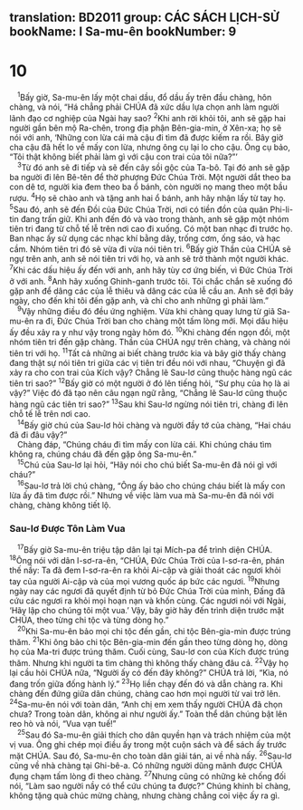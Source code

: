 translation: BD2011
group: CÁC SÁCH LỊCH-SỬ
bookName: I Sa-mu-ên 
bookNumber: 9
-------

<div class="title"><h1>10</h1></div>
<span class="verse 1sa_10_1"> <sup>1</sup>Bấy giờ, Sa-mu-ên lấy một chai dầu, đổ dầu ấy trên đầu chàng, hôn chàng, và nói, “Há chẳng phải CHÚA đã xức dầu lựa chọn anh làm người lãnh đạo cơ nghiệp của Ngài hay sao? </span>
<span class="verse 1sa_10_2"><sup>2</sup>Khi anh rời khỏi tôi, anh sẽ gặp hai người gần bên mộ Ra-chên, trong địa phận Bên-gia-min, ở Xên-xa; họ sẽ nói với anh, ‘Những con lừa cái mà cậu đi tìm đã được kiếm ra rồi. Bây giờ cha cậu đã hết lo về mấy con lừa, nhưng ông cụ lại lo cho cậu. Ông cụ bảo, “Tôi thật không biết phải làm gì với cậu con trai của tôi nữa?”’<br/></span>
<span class="verse 1sa_10_3"> <sup>3</sup>Từ đó anh sẽ đi tiếp và sẽ đến cây sồi gộc của Ta-bô. Tại đó anh sẽ gặp ba người đi lên Bê-tên để thờ phượng Ðức Chúa Trời. Một người dắt theo ba con dê tơ, người kia đem theo ba ổ bánh, còn người nọ mang theo một bầu rượu. </span>
<span class="verse 1sa_10_4"><sup>4</sup>Họ sẽ chào anh và tặng anh hai ổ bánh, anh hãy nhận lấy từ tay họ. </span>
<span class="verse 1sa_10_5"><sup>5</sup>Sau đó, anh sẽ đến Ðồi của Ðức Chúa Trời, nơi có tiền đồn của quân Phi-li-tin đang trấn giữ. Khi anh đến đó và vào trong thành, anh sẽ gặp một nhóm tiên tri đang từ chỗ tế lễ trên nơi cao đi xuống. Có một ban nhạc đi trước họ. Ban nhạc ấy sử dụng các nhạc khí bằng dây, trống cơm, ống sáo, và hạc cầm. Nhóm tiên tri đó sẽ vừa đi vừa nói tiên tri. </span>
<span class="verse 1sa_10_6"><sup>6</sup>Bấy giờ Thần của CHÚA sẽ ngự trên anh, anh sẽ nói tiên tri với họ, và anh sẽ trở thành một người khác. </span>
<span class="verse 1sa_10_7"><sup>7</sup>Khi các dấu hiệu ấy đến với anh, anh hãy tùy cơ ứng biến, vì Ðức Chúa Trời ở với anh. </span>
<span class="verse 1sa_10_8"><sup>8</sup>Anh hãy xuống Ghinh-ganh trước tôi. Tôi chắc chắn sẽ xuống đó gặp anh để dâng các của lễ thiêu và dâng các của lễ cầu an. Anh sẽ đợi bảy ngày, cho đến khi tôi đến gặp anh, và chỉ cho anh những gì phải làm.”<br/></span>
<span class="verse 1sa_10_9"> <sup>9</sup>Vậy những điều đó đều ứng nghiệm. Vừa khi chàng quay lưng từ giã Sa-mu-ên ra đi, Ðức Chúa Trời ban cho chàng một tấm lòng mới. Mọi dấu hiệu ấy đều xảy ra y như vậy trong ngày hôm đó. </span>
<span class="verse 1sa_10_10"><sup>10</sup>Khi chàng đến ngọn đồi, một nhóm tiên tri đến gặp chàng. Thần của CHÚA ngự trên chàng, và chàng nói tiên tri với họ. </span>
<span class="verse 1sa_10_11"><sup>11</sup>Tất cả những ai biết chàng trước kia và bây giờ thấy chàng đang thật sự nói tiên tri giữa các vị tiên tri đều nói với nhau, “Chuyện gì đã xảy ra cho con trai của Kích vậy? Chẳng lẽ Sau-lơ cũng thuộc hàng ngũ các tiên tri sao?” </span>
<span class="verse 1sa_10_12"><sup>12</sup>Bấy giờ có một người ở đó lên tiếng hỏi, “Sư phụ của họ là ai vậy?” Việc đó đã tạo nên câu ngạn ngữ rằng, “Chẳng lẽ Sau-lơ cũng thuộc hàng ngũ các tiên tri sao?” </span>
<span class="verse 1sa_10_13"><sup>13</sup>Sau khi Sau-lơ ngừng nói tiên tri, chàng đi lên chỗ tế lễ trên nơi cao.<br/></span>
<span class="verse 1sa_10_14"> <sup>14</sup>Bấy giờ chú của Sau-lơ hỏi chàng và người đầy tớ của chàng, “Hai cháu đã đi đâu vậy?”<br/> Chàng đáp, “Chúng cháu đi tìm mấy con lừa cái. Khi chúng cháu tìm không ra, chúng cháu đã đến gặp ông Sa-mu-ên.”<br/></span>
<span class="verse 1sa_10_15"> <sup>15</sup>Chú của Sau-lơ lại hỏi, “Hãy nói cho chú biết Sa-mu-ên đã nói gì với cháu?”<br/></span>
<span class="verse 1sa_10_16"> <sup>16</sup>Sau-lơ trả lời chú chàng, “Ông ấy bảo cho chúng cháu biết là mấy con lừa ấy đã tìm được rồi.” Nhưng về việc làm vua mà Sa-mu-ên đã nói với chàng, chàng không tiết lộ.<br/></span>
<div class="title"><h3>Sau-lơ Ðược Tôn Làm Vua</h3></div>
<span class="verse 1sa_10_17"> <sup>17</sup>Bấy giờ Sa-mu-ên triệu tập dân lại tại Mích-pa để trình diện CHÚA. </span>
<span class="verse 1sa_10_18"><sup>18</sup>Ông nói với dân I-sơ-ra-ên, “CHÚA, Ðức Chúa Trời của I-sơ-ra-ên, phán thế nầy: Ta đã đem I-sơ-ra-ên ra khỏi Ai-cập và giải thoát các ngươi khỏi tay của người Ai-cập và của mọi vương quốc áp bức các ngươi. </span>
<span class="verse 1sa_10_19"><sup>19</sup>Nhưng ngày nay các ngươi đã quyết định từ bỏ Ðức Chúa Trời của mình, Ðấng đã cứu các ngươi ra khỏi mọi hoạn nạn và khốn cùng. Các ngươi nói với Ngài, ‘Hãy lập cho chúng tôi một vua.’ Vậy, bây giờ hãy đến trình diện trước mặt CHÚA, theo từng chi tộc và từng dòng họ.”<br/></span>
<span class="verse 1sa_10_20"> <sup>20</sup>Khi Sa-mu-ên bảo mọi chi tộc đến gần, chi tộc Bên-gia-min được trúng thăm. </span>
<span class="verse 1sa_10_21"><sup>21</sup>Khi ông bảo chi tộc Bên-gia-min đến gần theo từng dòng họ, dòng họ của Ma-tri được trúng thăm. Cuối cùng, Sau-lơ con của Kích được trúng thăm. Nhưng khi người ta tìm chàng thì không thấy chàng đâu cả. </span>
<span class="verse 1sa_10_22"><sup>22</sup>Vậy họ lại cầu hỏi CHÚA nữa, “Người ấy có đến đây không?” CHÚA trả lời, “Kìa, nó đang trốn giữa đống hành lý.” </span>
<span class="verse 1sa_10_23"><sup>23</sup>Họ liền chạy đến đó và dẫn chàng ra. Khi chàng đến đứng giữa dân chúng, chàng cao hơn mọi người từ vai trở lên. </span>
<span class="verse 1sa_10_24"><sup>24</sup>Sa-mu-ên nói với toàn dân, “Anh chị em xem thấy người CHÚA đã chọn chưa? Trong toàn dân, không ai như người ấy.” Toàn thể dân chúng bật lên reo hò và nói, “Vua vạn tuế!”<br/></span>
<span class="verse 1sa_10_25"> <sup>25</sup>Sau đó Sa-mu-ên giải thích cho dân quyền hạn và trách nhiệm của một vị vua. Ông ghi chép mọi điều ấy trong một cuộn sách và để sách ấy trước mặt CHÚA. Sau đó, Sa-mu-ên cho toàn dân giải tán, ai về nhà nấy. </span>
<span class="verse 1sa_10_26"><sup>26</sup>Sau-lơ cũng về nhà chàng tại Ghi-bê-a. Có những người dũng mãnh được CHÚA đụng chạm tấm lòng đi theo chàng. </span>
<span class="verse 1sa_10_27"><sup>27</sup>Nhưng cũng có những kẻ chống đối nói, “Làm sao người nầy có thể cứu chúng ta được?” Chúng khinh bỉ chàng, không tặng quà chúc mừng chàng, nhưng chàng chẳng coi việc ấy ra gì.<br/></span>
